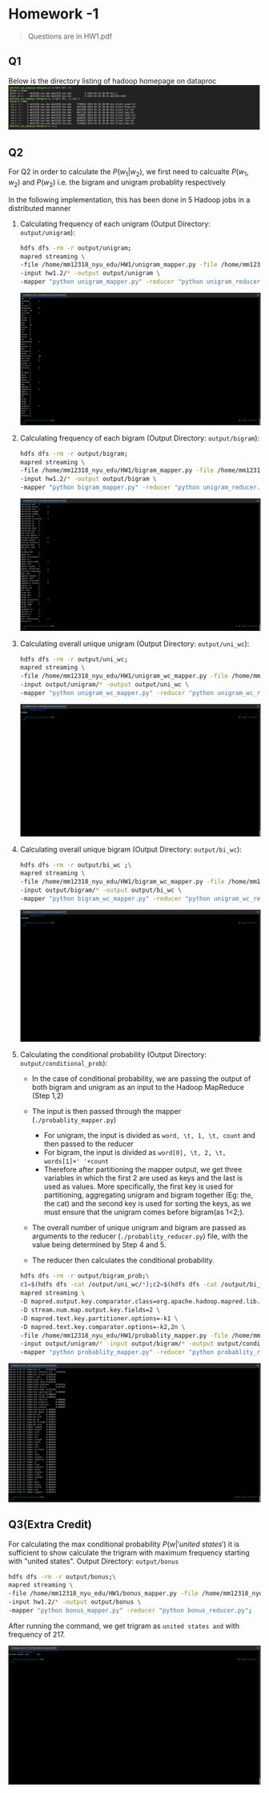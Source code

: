 # Homework -1

> Questions are in HW1.pdf

## Q1
Below is the directory listing of hadoop homepage on dataproc
![Q1](Q1_screenshot.png)

## Q2
For Q2 in order to calculate the $P(w_1|w_2)$, we first need to calcualte $P(w_1,w_2)$ and $P(w_2)$ i.e. the bigram and unigram probablity respectively

In the following implementation, this has been done in 5 Hadoop jobs in a distributed manner

1. Calculating frequency of each unigram (Output Directory: ```output/unigram```):
        
    ```bash
    hdfs dfs -rm -r output/unigram;
    mapred streaming \
    -file /home/mm12318_nyu_edu/HW1/unigram_mapper.py -file /home/mm12318_nyu_edu/HW1/unigram_reducer.py \
    -input hw1.2/* -output output/unigram \
    -mapper "python unigram_mapper.py" -reducer "python unigram_reducer.py";
    ```
    ![](unigram.png)

2. Calculating frequency of each bigram (Output Directory: ```output/bigram```):

    ```bash
    hdfs dfs -rm -r output/bigram;
    mapred streaming \
    -file /home/mm12318_nyu_edu/HW1/bigram_mapper.py -file /home/mm12318_nyu_edu/HW1/unigram_reducer.py \
    -input hw1.2/* -output output/bigram \
    -mapper "python bigram_mapper.py" -reducer "python unigram_reducer.py";
    ```
    ![](bigram.png)

3. Calculating overall unique unigram (Output Directory: ```output/uni_wc```):
    ```bash
    hdfs dfs -rm -r output/uni_wc;
    mapred streaming \
    -file /home/mm12318_nyu_edu/HW1/unigram_wc_mapper.py -file /home/mm12318_nyu_edu/HW1/unigram_wc_reducer.py \
    -input output/unigram/* -output output/uni_wc \
    -mapper "python unigram_wc_mapper.py" -reducer "python unigram_wc_reducer.py";
    ```
    ![](uni_wc.png)

4. Calculating overall unique bigram (Output Directory: ```output/bi_wc```):
    ```bash
    hdfs dfs -rm -r output/bi_wc ;\
    mapred streaming \
    -file /home/mm12318_nyu_edu/HW1/bigram_wc_mapper.py -file /home/mm12318_nyu_edu/HW1/unigram_wc_reducer.py \
    -input output/bigram/* -output output/bi_wc \
    -mapper "python bigram_wc_mapper.py" -reducer "python unigram_wc_reducer.py";
    ```
    ![](bi_wc.png)

5. Calculating the conditional probability (Output Directory: ```output/conditional_prob```):
    
    - In the case of conditional probability, we are passing the output of both bigram and unigram as an input to the Hadoop MapReduce (Step 1,2)

    - The input is then passed through the mapper (```./probablity_mapper.py```)
                
        - For unigram, the input is divided as ```word, \t, 1, \t, count``` and then passed to the reducer
        - For bigram, the input is divided as ```word[0], \t, 2, \t, words[1]+' '+count```
        - Therefore after partitioning the mapper output, we get three variables in which the first 2 are used as keys and the last is used as values. More specifically, the first key is used for partitioning, aggregating unigram and bigram together (Eg: the, the cat) and the second key is used for sorting the keys, as we must ensure that the unigram comes before bigram(as 1<2;). 

    - The overall number of unique unigram and bigram are passed as arguments to the reducer (```./probablity_reducer.py```) file, with the value being determined by Step 4 and 5.

    - The reducer then calculates the conditional probability.

    ```bash
    hdfs dfs -rm -r output/bigram_prob;\
    c1=$(hdfs dfs -cat /output/uni_wc/*);c2=$(hdfs dfs -cat /output/bi_wc/*);\
    mapred streaming \
    -D mapred.output.key.comparator.class=org.apache.hadoop.mapred.lib.KeyFieldBasedComparator \
    -D stream.num.map.output.key.fields=2 \
    -D mapred.text.key.partitioner.options=-k1 \
    -D mapred.text.key.comparator.options=-k2,2n \
    -file /home/mm12318_nyu_edu/HW1/probablity_mapper.py -file /home/mm12318_nyu_edu/HW1/probablity_reducer.py \
    -input output/unigram/* -input output/bigram/* -output output/conditional_prob \
    -mapper "python probablity_mapper.py" -reducer "python probablity_reducer.py --uni $c1 --bi $c2";
    ```
![](prob.png)

## Q3(Extra Credit)
For calculating the max conditional probability $P(w|'united\ states')$ it is sufficient to show calculate the trigram with maximum frequency starting with "united states". 
Output Directory: ```output/bonus```
```bash
hdfs dfs -rm -r output/bonus;\
mapred streaming \
-file /home/mm12318_nyu_edu/HW1/bonus_mapper.py -file /home/mm12318_nyu_edu/HW1/bonus_reducer.py \
-input hw1.2/* -output output/bonus \
-mapper "python bonus_mapper.py" -reducer "python bonus_reducer.py";
```

After running the command, we get trigram as ```united states and``` with frequency of 217.

![](bonus.png)
